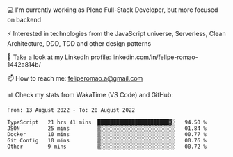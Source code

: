 💻 I'm currently working as Pleno Full-Stack Developer, but more focused on backend

⚡ Interested in technologies from the JavaScript universe, Serverless, Clean Architecture, DDD, TDD and other design patterns

👥 Take a look at my LinkedIn profile: linkedin.com/in/felipe-romao-1442a814b/

📫 How to reach me: feliperomao.a@gmail.com

📊 Check my stats from WakaTime (VS Code) and GitHub:

<!--START_SECTION:waka-->

```text
From: 13 August 2022 - To: 20 August 2022

TypeScript   21 hrs 41 mins  ███████████████████████▓░   94.50 %
JSON         25 mins         ▒░░░░░░░░░░░░░░░░░░░░░░░░   01.84 %
Docker       10 mins         ▒░░░░░░░░░░░░░░░░░░░░░░░░   00.77 %
Git Config   10 mins         ▒░░░░░░░░░░░░░░░░░░░░░░░░   00.76 %
Other        9 mins          ▒░░░░░░░░░░░░░░░░░░░░░░░░   00.72 %
```

<!--END_SECTION:waka-->
